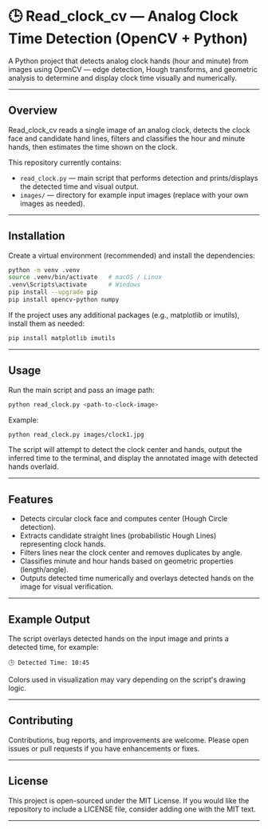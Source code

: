 # 🕒 Read_clock_cv — Analog Clock Time Detection (OpenCV + Python)

A Python project that detects analog clock hands (hour and minute) from images using OpenCV — edge detection, Hough transforms, and geometric analysis to determine and display clock time visually and numerically.

---

## Overview

Read_clock_cv reads a single image of an analog clock, detects the clock face and candidate hand lines, filters and classifies the hour and minute hands, then estimates the time shown on the clock.

This repository currently contains:
- `read_clock.py` — main script that performs detection and prints/displays the detected time and visual output.
- `images/` — directory for example input images (replace with your own images as needed).

---

## Installation

Create a virtual environment (recommended) and install the dependencies:

```bash
python -m venv .venv
source .venv/bin/activate   # macOS / Linux
.venv\Scripts\activate      # Windows
pip install --upgrade pip
pip install opencv-python numpy
```

If the project uses any additional packages (e.g., matplotlib or imutils), install them as needed:
```bash
pip install matplotlib imutils
```

---

## Usage

Run the main script and pass an image path:

```bash
python read_clock.py <path-to-clock-image>
```

Example:

```bash
python read_clock.py images/clock1.jpg
```

The script will attempt to detect the clock center and hands, output the inferred time to the terminal, and display the annotated image with detected hands overlaid.

---

## Features

- Detects circular clock face and computes center (Hough Circle detection).
- Extracts candidate straight lines (probabilistic Hough Lines) representing clock hands.
- Filters lines near the clock center and removes duplicates by angle.
- Classifies minute and hour hands based on geometric properties (length/angle).
- Outputs detected time numerically and overlays detected hands on the image for visual verification.

---

## Example Output

The script overlays detected hands on the input image and prints a detected time, for example:

```
🕒 Detected Time: 10:45
```

Colors used in visualization may vary depending on the script's drawing logic.

---

## Contributing

Contributions, bug reports, and improvements are welcome. Please open issues or pull requests if you have enhancements or fixes.

---

## License

This project is open-sourced under the MIT License. If you would like the repository to include a LICENSE file, consider adding one with the MIT text.

---
